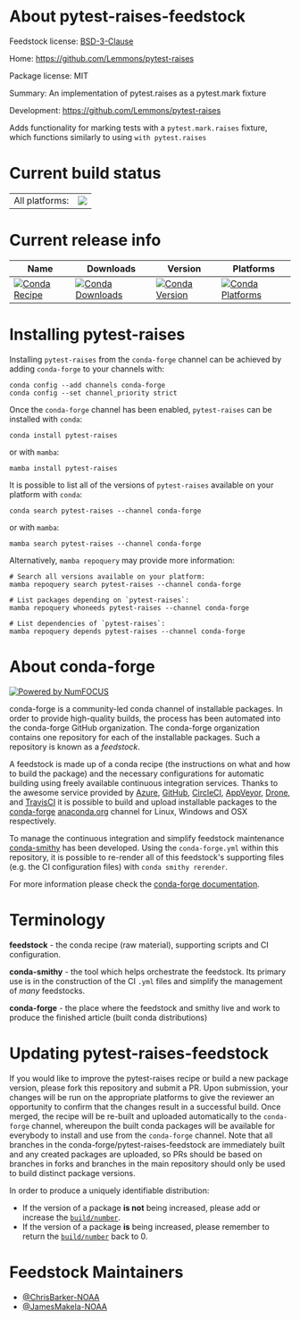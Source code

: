 About pytest-raises-feedstock
=============================

Feedstock license: [BSD-3-Clause](https://github.com/conda-forge/pytest-raises-feedstock/blob/main/LICENSE.txt)

Home: https://github.com/Lemmons/pytest-raises

Package license: MIT

Summary: An implementation of pytest.raises as a pytest.mark fixture

Development: https://github.com/Lemmons/pytest-raises

Adds functionality for marking tests with a `pytest.mark.raises`
fixture, which functions similarly to using `with pytest.raises`


Current build status
====================


<table><tr><td>All platforms:</td>
    <td>
      <a href="https://dev.azure.com/conda-forge/feedstock-builds/_build/latest?definitionId=8734&branchName=main">
        <img src="https://dev.azure.com/conda-forge/feedstock-builds/_apis/build/status/pytest-raises-feedstock?branchName=main">
      </a>
    </td>
  </tr>
</table>

Current release info
====================

| Name | Downloads | Version | Platforms |
| --- | --- | --- | --- |
| [![Conda Recipe](https://img.shields.io/badge/recipe-pytest--raises-green.svg)](https://anaconda.org/conda-forge/pytest-raises) | [![Conda Downloads](https://img.shields.io/conda/dn/conda-forge/pytest-raises.svg)](https://anaconda.org/conda-forge/pytest-raises) | [![Conda Version](https://img.shields.io/conda/vn/conda-forge/pytest-raises.svg)](https://anaconda.org/conda-forge/pytest-raises) | [![Conda Platforms](https://img.shields.io/conda/pn/conda-forge/pytest-raises.svg)](https://anaconda.org/conda-forge/pytest-raises) |

Installing pytest-raises
========================

Installing `pytest-raises` from the `conda-forge` channel can be achieved by adding `conda-forge` to your channels with:

```
conda config --add channels conda-forge
conda config --set channel_priority strict
```

Once the `conda-forge` channel has been enabled, `pytest-raises` can be installed with `conda`:

```
conda install pytest-raises
```

or with `mamba`:

```
mamba install pytest-raises
```

It is possible to list all of the versions of `pytest-raises` available on your platform with `conda`:

```
conda search pytest-raises --channel conda-forge
```

or with `mamba`:

```
mamba search pytest-raises --channel conda-forge
```

Alternatively, `mamba repoquery` may provide more information:

```
# Search all versions available on your platform:
mamba repoquery search pytest-raises --channel conda-forge

# List packages depending on `pytest-raises`:
mamba repoquery whoneeds pytest-raises --channel conda-forge

# List dependencies of `pytest-raises`:
mamba repoquery depends pytest-raises --channel conda-forge
```


About conda-forge
=================

[![Powered by
NumFOCUS](https://img.shields.io/badge/powered%20by-NumFOCUS-orange.svg?style=flat&colorA=E1523D&colorB=007D8A)](https://numfocus.org)

conda-forge is a community-led conda channel of installable packages.
In order to provide high-quality builds, the process has been automated into the
conda-forge GitHub organization. The conda-forge organization contains one repository
for each of the installable packages. Such a repository is known as a *feedstock*.

A feedstock is made up of a conda recipe (the instructions on what and how to build
the package) and the necessary configurations for automatic building using freely
available continuous integration services. Thanks to the awesome service provided by
[Azure](https://azure.microsoft.com/en-us/services/devops/), [GitHub](https://github.com/),
[CircleCI](https://circleci.com/), [AppVeyor](https://www.appveyor.com/),
[Drone](https://cloud.drone.io/welcome), and [TravisCI](https://travis-ci.com/)
it is possible to build and upload installable packages to the
[conda-forge](https://anaconda.org/conda-forge) [anaconda.org](https://anaconda.org/)
channel for Linux, Windows and OSX respectively.

To manage the continuous integration and simplify feedstock maintenance
[conda-smithy](https://github.com/conda-forge/conda-smithy) has been developed.
Using the ``conda-forge.yml`` within this repository, it is possible to re-render all of
this feedstock's supporting files (e.g. the CI configuration files) with ``conda smithy rerender``.

For more information please check the [conda-forge documentation](https://conda-forge.org/docs/).

Terminology
===========

**feedstock** - the conda recipe (raw material), supporting scripts and CI configuration.

**conda-smithy** - the tool which helps orchestrate the feedstock.
                   Its primary use is in the construction of the CI ``.yml`` files
                   and simplify the management of *many* feedstocks.

**conda-forge** - the place where the feedstock and smithy live and work to
                  produce the finished article (built conda distributions)


Updating pytest-raises-feedstock
================================

If you would like to improve the pytest-raises recipe or build a new
package version, please fork this repository and submit a PR. Upon submission,
your changes will be run on the appropriate platforms to give the reviewer an
opportunity to confirm that the changes result in a successful build. Once
merged, the recipe will be re-built and uploaded automatically to the
`conda-forge` channel, whereupon the built conda packages will be available for
everybody to install and use from the `conda-forge` channel.
Note that all branches in the conda-forge/pytest-raises-feedstock are
immediately built and any created packages are uploaded, so PRs should be based
on branches in forks and branches in the main repository should only be used to
build distinct package versions.

In order to produce a uniquely identifiable distribution:
 * If the version of a package **is not** being increased, please add or increase
   the [``build/number``](https://docs.conda.io/projects/conda-build/en/latest/resources/define-metadata.html#build-number-and-string).
 * If the version of a package **is** being increased, please remember to return
   the [``build/number``](https://docs.conda.io/projects/conda-build/en/latest/resources/define-metadata.html#build-number-and-string)
   back to 0.

Feedstock Maintainers
=====================

* [@ChrisBarker-NOAA](https://github.com/ChrisBarker-NOAA/)
* [@JamesMakela-NOAA](https://github.com/JamesMakela-NOAA/)

